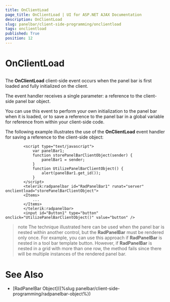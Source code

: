 ```yaml
---
title: OnClientLoad
page_title: OnClientLoad | UI for ASP.NET AJAX Documentation
description: OnClientLoad
slug: panelbar/client-side-programming/onclientload
tags: onclientload
published: True
position: 12
---
```


# OnClientLoad



## 

The __OnClientLoad__ client-side event occurs when the panel bar is first loaded and fully initialized on the client.

The event handler receives a single parameter: a reference to the client-side panel bar object.

You can use this event to perform your own initialization to the panel bar when it is loaded, or to save a reference to the panel bar in a global variable for reference from within your client-side code.

The following example illustrates the use of the __OnClientLoad__ event handler for saving a reference to the client-side object:

````ASPNET
	    <script type="text/javascript">
	        var panelBar1;
	        function storePanelBarClientObject(sender) {
	            panelBar1 = sender;
	        }
	        function UtilizePanelBarClientObject() {
	            alert(panelBar1.get_id());
	        }
	    </script>
	    <telerik:radpanelbar id="RadPanelBar1" runat="server" onclientload="storePanelBarClientObject">    
	    <Items> 
	        ...    
	    </Items>
	    </telerik:radpanelbar>
	    <input id="Button1" type="button" onclick="UtilizePanelBarClientObject()" value="button" />
````





>note The technique illustrated here can be used when the panel bar is nested within another control, but the __RadPanelBar__ must be rendered only once. For example, you can use this approach if __RadPanelBar__ is nested in a tool bar template button. However, if __RadPanelBar__ is nested in a grid with more than one row, the method fails since there will be multiple instances of the rendered panel bar.
>


# See Also

 * [RadPanelBar Object]({%slug panelbar/client-side-programming/radpanelbar-object%})
